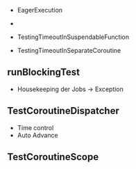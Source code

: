 - EagerExecution
- 

- TestingTimeoutInSuspendableFunction
- TestingTimeoutInSeparateCoroutine

## runBlockingTest
- Housekeeping der Jobs -> Exception

## TestCoroutineDispatcher
- Time control
- Auto Advance

## TestCoroutineScope
